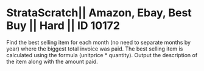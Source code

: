 # StrataScratch|| Amazon, Ebay, Best Buy || Hard || ID 10172

Find the best selling item for each month (no need to separate months by year) where the biggest total invoice was paid. The best selling item is calculated using the formula (unitprice * quantity). Output the description of the item along with the amount paid.
